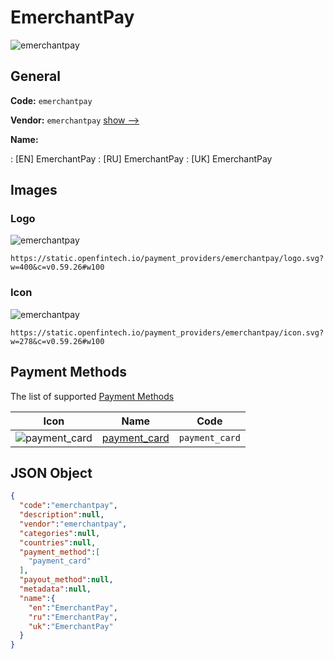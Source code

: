
# EmerchantPay 
![emerchantpay](https://static.openfintech.io/payment_providers/emerchantpay/logo.svg?w=400&c=v0.59.26#w100)  

## General 
 
**Code:** `emerchantpay` 
 
**Vendor:** `emerchantpay` [show -->](/vendors/emerchantpay/) 
 
**Name:** 
 
:	[EN] EmerchantPay 
:	[RU] EmerchantPay 
:	[UK] EmerchantPay 
 

## Images 

### Logo 
 
![emerchantpay](https://static.openfintech.io/payment_providers/emerchantpay/logo.svg?w=400&c=v0.59.26#w100)  

```
https://static.openfintech.io/payment_providers/emerchantpay/logo.svg?w=400&c=v0.59.26#w100
```  

### Icon 
 
![emerchantpay](https://static.openfintech.io/payment_providers/emerchantpay/icon.svg?w=278&c=v0.59.26#w100)  

```
https://static.openfintech.io/payment_providers/emerchantpay/icon.svg?w=278&c=v0.59.26#w100
```  

## Payment Methods 
 
The list of supported [Payment Methods](/payment-methods/) 

|Icon|Name|Code| 
|:---:|:---:|:---:| 
|![payment_card](https://static.openfintech.io/payment_methods/payment_card/icon.svg?w=278&c=v0.59.26#w100) |[payment_card](/payment-methods/payment_card/)|`payment_card`| 
 

## JSON Object 

```json
{
  "code":"emerchantpay",
  "description":null,
  "vendor":"emerchantpay",
  "categories":null,
  "countries":null,
  "payment_method":[
    "payment_card"
  ],
  "payout_method":null,
  "metadata":null,
  "name":{
    "en":"EmerchantPay",
    "ru":"EmerchantPay",
    "uk":"EmerchantPay"
  }
}
```  
